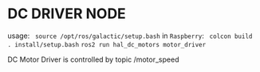 # DC DRIVER NODE
usage: 
``` source /opt/ros/galactic/setup.bash```
in `Raspberry`:
``` colcon build```
``` . install/setup.bash```
```ros2 run hal_dc_motors motor_driver```

DC Motor Driver is controlled by topic /motor_speed
